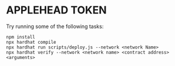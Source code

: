 # APPLEHEAD TOKEN


Try running some of the following tasks:

```shell
npm install
npx hardhat compile
npx hardhat run scripts/deploy.js --network <network Name>
npx hardhat verify --network <network name> <contract address> <arguments>
```

